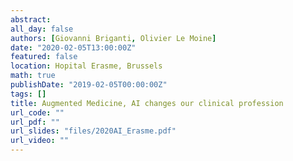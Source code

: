 ```yaml
---
abstract: 
all_day: false
authors: [Giovanni Briganti, Olivier Le Moine]
date: "2020-02-05T13:00:00Z"
featured: false
location: Hopital Erasme, Brussels
math: true
publishDate: "2019-02-05T00:00:00Z"
tags: []
title: Augmented Medicine, AI changes our clinical profession
url_code: ""
url_pdf: ""
url_slides: "files/2020AI_Erasme.pdf"
url_video: ""
---
```


